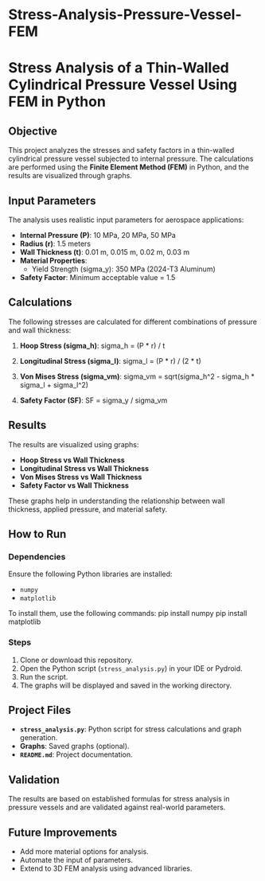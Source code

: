 # Stress-Analysis-Pressure-Vessel-FEM

# Stress Analysis of a Thin-Walled Cylindrical Pressure Vessel Using FEM in Python

## Objective
This project analyzes the stresses and safety factors in a thin-walled cylindrical pressure vessel subjected to internal pressure. The calculations are performed using the **Finite Element Method (FEM)** in Python, and the results are visualized through graphs.

## Input Parameters
The analysis uses realistic input parameters for aerospace applications:

- **Internal Pressure (P)**: 10 MPa, 20 MPa, 50 MPa  
- **Radius (r)**: 1.5 meters  
- **Wall Thickness (t)**: 0.01 m, 0.015 m, 0.02 m, 0.03 m  
- **Material Properties**:
  - Yield Strength (sigma_y): 350 MPa (2024-T3 Aluminum)
- **Safety Factor**: Minimum acceptable value = 1.5

## Calculations
The following stresses are calculated for different combinations of pressure and wall thickness:

1. **Hoop Stress (sigma_h)**:
sigma_h = (P * r) / t


2. **Longitudinal Stress (sigma_l)**:
sigma_l = (P * r) / (2 * t)


3. **Von Mises Stress (sigma_vm)**:
sigma_vm = sqrt(sigma_h^2 - sigma_h * sigma_l + sigma_l^2)


4. **Safety Factor (SF)**:
SF = sigma_y / sigma_vm



## Results
The results are visualized using graphs:
- **Hoop Stress vs Wall Thickness**
- **Longitudinal Stress vs Wall Thickness**
- **Von Mises Stress vs Wall Thickness**
- **Safety Factor vs Wall Thickness**

These graphs help in understanding the relationship between wall thickness, applied pressure, and material safety.

## How to Run

### Dependencies
Ensure the following Python libraries are installed:
- `numpy`
- `matplotlib`

To install them, use the following commands:
pip install numpy pip install matplotlib


### Steps
1. Clone or download this repository.
2. Open the Python script (`stress_analysis.py`) in your IDE or Pydroid.
3. Run the script.
4. The graphs will be displayed and saved in the working directory.

## Project Files
- **`stress_analysis.py`**: Python script for stress calculations and graph generation.
- **Graphs**: Saved graphs (optional).
- **`README.md`**: Project documentation.

## Validation
The results are based on established formulas for stress analysis in pressure vessels and are validated against real-world parameters.

## Future Improvements
- Add more material options for analysis.
- Automate the input of parameters.
- Extend to 3D FEM analysis using advanced libraries.


